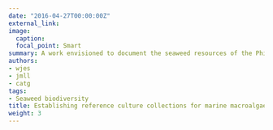 ```yaml
---
date: "2016-04-27T00:00:00Z"
external_link:
image:
  caption:
  focal_point: Smart
summary: A work envisioned to document the seaweed resources of the Philippines through culture collections.
authors:
- wjes
- jmll
- catg
tags:
- Seaweed biodiversity
title: Establishing reference culture collections for marine macroalgae (seaweeds)
weight: 3
---
```

